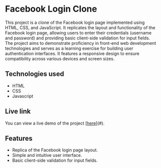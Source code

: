 # Facebook Login Clone

This project is a clone of the Facebook login page implemented using HTML, CSS, and JavaScript. It replicates the layout and functionality of the Facebook login page, allowing users to enter their credentials (username and password) and providing basic client-side validation for input fields. The project aims to demonstrate proficiency in front-end web development technologies and serves as a learning exercise for building user authentication interfaces. It features a responsive design to ensure compatibility across various devices and screen sizes.

## Technologies used

- HTML
- CSS
- Javascript


## Live link

You can view a live demo of the project [[here](https://funny-arithmetic-d0d9d3.netlify.app/)](#).

## Features

- Replica of the Facebook login page layout.
- Simple and intuitive user interface.
- Basic client-side validation for input fields.
